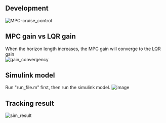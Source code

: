 ## Development
![MPC-cruise_control](https://user-images.githubusercontent.com/36635562/152439968-984412cc-be89-4ef7-be74-ed212e046145.jpg)
## MPC gain vs LQR gain
When the horizon length increases, the MPC gain will converge to the LQR gain <br>
![gain_convergency](https://user-images.githubusercontent.com/36635562/152820720-832e2d9a-152d-4892-98f0-c8df01ee4315.png)
## Simulink model
Run "run_file.m" first, then run the simulink model.
![image](https://user-images.githubusercontent.com/36635562/152440156-99926301-b9c2-4147-b35b-9593d4108c46.png)
## Tracking result
![sim_result](https://user-images.githubusercontent.com/36635562/152440168-38d37ae9-2e84-4bda-86b9-90b4ec51e3a6.png)
